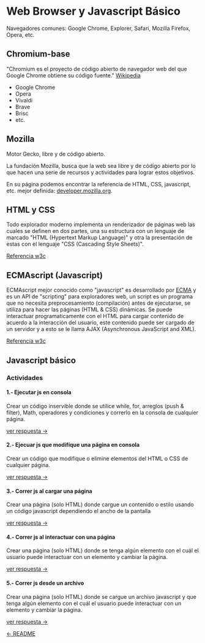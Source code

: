 # Web Browser y Javascript Básico

Navegadores comunes: Google Chrome, Explorer, Safari, Mozilla Firefox, Opera,
etc.

## Chromium-base

"Chromium es el proyecto de código abierto de navegador web del que Google
Chrome obtiene su código fuente."
[Wikipedia](https://es.wikipedia.org/wiki/Chromium_(navegador))

* Google Chrome
* Opera
* Vivaldi
* Brave
* Brisc
* etc.

## Mozilla

Motor Gecko, libre y de código abierto.

La fundación Mozilla, busca que la web sea libre y de código abierto por lo que
hacen una serie de recursos y actividades para lograr estos objetivos.

En su página podemos encontrar la referencia de HTML, CSS, javascript, etc.
mejor definida:
[developer.mozilla.org](https://developer.mozilla.org/es/docs/Web).

## HTML y CSS

Todo explorador moderno implementa un renderizador de páginas web las cuales se
definen en dos partes, una su estructura con un lenguaje de marcado "HTML
(Hypertext Markup Language)" y otra la presentación de estas con el lenguaje
"CSS (Cascading Style Sheets)".

[Referencia w3c](https://www.w3.org/standards/webdesign/htmlcss)

## ECMAscript (Javascript)

ECMAscript mejor conocido como "javascript" es desarrollado por
[ECMA](http://www.ecma-international.org) y es un API de "scripting" para
exploradores web, un script es un programa que no necesita preprocesamiento
(compilación) antes de ejecutarse, se utiliza para hacer las páginas
(HTML & CSS) dinámicas. Se puede interactuar programaticamente con el HTML
para cargar contenido de acuerdo a la interacción del usuario, este contenido
puede ser cargado de un servidor y a esto se le llama AJAX (Asynchronous
  JavaScript and XML).

[Referencia w3c](https://www.w3.org/standards/webdesign/script.html)

## Javascript básico

### Actividades

#### 1.- Ejecutar js en consola

Crear un código inservible donde se utilice while, for, arreglos
(push & filter), Math, operadores y condiciones y correrlo en la consola de
cualquier página.

[ver respuesta ->](./answers/js-basic/1-js-basic.md)

#### 2.- Ejecuar js que modifique una página en consola

Crear un código que modifique o elimine elementos del HTML o CSS de cualquier
página.

[ver respuesta ->](./answers/js-basic/2-js-basic.md)

#### 3.- Correr js al cargar una página

Crear una página (solo HTML) donde cargue un contenido o estilo usando un código javascript dependiendo el ancho de la pantalla

[ver respuesta ->](./answers/js-basic/3-js-basic/README.md)

#### 4.- Correr js al interactuar con una página

Crear una página (solo HTML) donde se tenga algún elemento con el cuál el
usuario puede interactuar con un elemento y cambiar la página.

[ver respuesta ->](./answers/js-basic/4-js-basic/README.md)

#### 5.- Correr js desde un archivo

Crear una página (solo HTML) donde se cargue un archivo javascript y que tenga
 algún elemento con el cuál el usuario puede interactuar con un elemento y
 cambiar la página.

[ver respuesta ->](./answers/js-basic/5-js-basic/README.md)

[<- README](./README.md)
